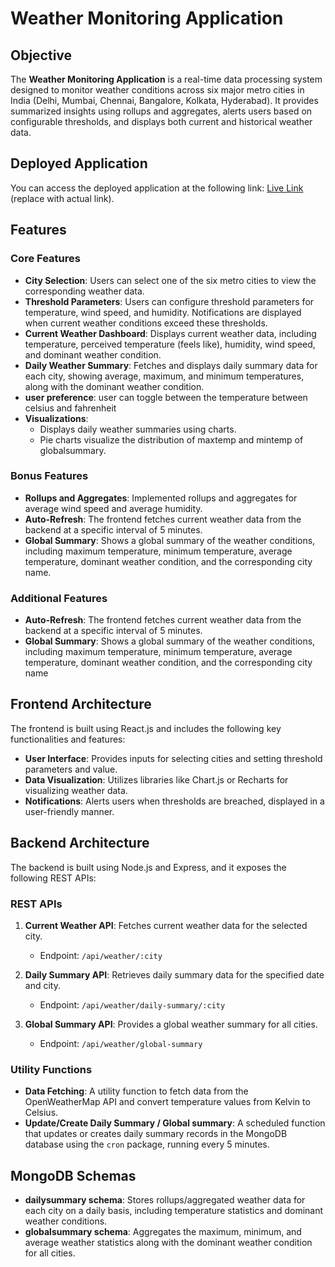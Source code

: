 # Weather Monitoring Application

## Objective

The **Weather Monitoring Application** is a real-time data processing system designed to monitor weather conditions across six major metro cities in India (Delhi, Mumbai, Chennai, Bangalore, Kolkata, Hyderabad). It provides summarized insights using rollups and aggregates, alerts users based on configurable thresholds, and displays both current and historical weather data.

## Deployed Application

You can access the deployed application at the following link: [Live Link](https://weather-processing-frontend.vercel.app/) (replace with actual link).

## Features

### Core Features
- **City Selection**: Users can select one of the six metro cities to view the corresponding weather data.
- **Threshold Parameters**: Users can configure threshold parameters for temperature, wind speed, and humidity. Notifications are displayed when current weather conditions exceed these thresholds.
- **Current Weather Dashboard**: Displays current weather data, including temperature, perceived temperature (feels like), humidity, wind speed, and dominant weather condition.
- **Daily Weather Summary**: Fetches and displays daily summary data for each city, showing average, maximum, and minimum temperatures, along with the dominant weather condition.
- **user preference**: user can toggle between the temperature between celsius and fahrenheit
- **Visualizations**: 
  - Displays daily weather summaries using charts.
  - Pie charts visualize the distribution of maxtemp and mintemp of globalsummary.

### Bonus Features
- **Rollups and Aggregates**: Implemented rollups and aggregates for average wind speed and average humidity.
- **Auto-Refresh**: The frontend fetches current weather data from the backend at a specific interval of 5 minutes.
- **Global Summary**: Shows a global summary of the weather conditions, including maximum temperature, minimum temperature, average temperature, dominant weather condition, and the corresponding city name.

### Additional Features
- **Auto-Refresh**: The frontend fetches current weather data from the backend at a specific interval of 5 minutes.
-  **Global Summary**: Shows a global summary of the weather conditions, including maximum temperature, minimum temperature, average temperature, dominant weather condition, and the corresponding city name

## Frontend Architecture

The frontend is built using React.js and includes the following key functionalities and features:
- **User Interface**: Provides inputs for selecting cities and setting threshold parameters and value.
- **Data Visualization**: Utilizes libraries like Chart.js or Recharts for visualizing weather data.
- **Notifications**: Alerts users when thresholds are breached, displayed in a user-friendly manner.

## Backend Architecture

The backend is built using Node.js and Express, and it exposes the following REST APIs:

### REST APIs
1. **Current Weather API**: Fetches current weather data for the selected city.
   - Endpoint: `/api/weather/:city`
   
2. **Daily Summary API**: Retrieves daily summary data for the specified date and city.
   - Endpoint: `/api/weather/daily-summary/:city`
   
3. **Global Summary API**: Provides a global weather summary for all cities.
   - Endpoint: `/api/weather/global-summary`

### Utility Functions
- **Data Fetching**: A utility function to fetch data from the OpenWeatherMap API and convert temperature values from Kelvin to Celsius.
- **Update/Create Daily Summary / Global summary**: A scheduled function that updates or creates daily summary records in the MongoDB database using the `cron` package, running every 5 minutes.

## MongoDB Schemas
- **dailysummary schema**:  Stores rollups/aggregated weather data for each city on a daily basis, including temperature statistics and dominant weather conditions.
- **globalsummary schema**: Aggregates the maximum, minimum, and average weather statistics along with the dominant weather condition for all cities.



